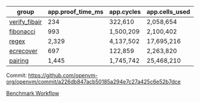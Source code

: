 | group | app.proof_time_ms | app.cycles | app.cells_used | leaf.proof_time_ms | leaf.cycles | leaf.cells_used |
| -- | -- | -- | -- | -- | -- | -- |
| [verify_fibair](https://github.com/openvm-org/openvm/blob/benchmark-results/benchmarks-pr/2186/verify_fibair-a226db847acb50185a294e7c27a425c6e52b7dce.md) | 234 |  322,610 |  2,058,654 |- | - | - |
| [fibonacci](https://github.com/openvm-org/openvm/blob/benchmark-results/benchmarks-pr/2186/fibonacci-a226db847acb50185a294e7c27a425c6e52b7dce.md) | 993 |  1,500,209 |  2,100,402 |- | - | - |
| [regex](https://github.com/openvm-org/openvm/blob/benchmark-results/benchmarks-pr/2186/regex-a226db847acb50185a294e7c27a425c6e52b7dce.md) | 2,329 |  4,137,502 |  17,695,216 |- | - | - |
| [ecrecover](https://github.com/openvm-org/openvm/blob/benchmark-results/benchmarks-pr/2186/ecrecover-a226db847acb50185a294e7c27a425c6e52b7dce.md) | 697 |  122,859 |  2,263,820 |- | - | - |
| [pairing](https://github.com/openvm-org/openvm/blob/benchmark-results/benchmarks-pr/2186/pairing-a226db847acb50185a294e7c27a425c6e52b7dce.md) | 1,445 |  1,745,742 |  25,468,210 |- | - | - |


Commit: https://github.com/openvm-org/openvm/commit/a226db847acb50185a294e7c27a425c6e52b7dce

[Benchmark Workflow](https://github.com/openvm-org/openvm/actions/runs/18924450988)
